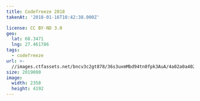 ```yaml
---
title: Codefreeze 2018
takenAt: '2018-01-16T10:42:38.000Z'

license: CC BY-ND 3.0
geo:
  lat: 68.3471
  lng: 27.461786
tags:
  - codefreeze
url: >-
  //images.ctfassets.net/bncv3c2gt878/36s3uxmMbd94tn0fpk3AuA/4a02a0a402b1f2957bc4856a2334cd26/codefreeze-2018_28023264599_o
size: 2019080
image:
  width: 2358
  height: 4192
---
```

